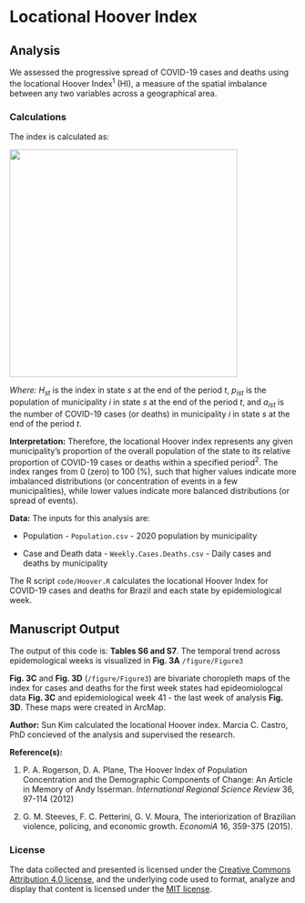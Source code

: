 # Locational Hoover Index


## Analysis
We assessed the progressive spread of COVID-19 cases and deaths using the locational Hoover Index<sup>1</sup> (HI), a measure of the spatial imbalance between any two variables across a geographical area.

### Calculations
The index is calculated as:

<img src = "https://user-images.githubusercontent.com/43140693/111040876-6178b100-8403-11eb-960a-4d8f0f4950d7.png" width = "400px">


*Where:* *H<sub>st</sub>* is the index in state *s* at the end of the period *t*, *p<sub>ist</sub>* is the population of municipality *i* in state *s* at the end of the period *t*, and *a<sub>ist</sub>* is the number of COVID-19 cases (or deaths) in municipality *i* in state *s* at the end of the period *t*. 

__Interpretation:__ Therefore, the locational Hoover index represents any given municipality’s proportion of the overall population of the state to its relative proportion of COVID-19 cases or deaths within a specified period<sup>2</sup>. The index ranges from 0 (zero) to 100 (%), such that higher values indicate more imbalanced distributions (or concentration of events in a few municipalities), while lower values indicate more balanced distributions (or spread of events). 


__Data:__ The inputs for this analysis are:
- Population - `Population.csv`  - 2020 population by municipality

- Case and Death data - `Weekly.Cases.Deaths.csv` - Daily cases and deaths by municipality

The R script `code/Hoover.R` calculates the locational Hoover Index for COVID-19 cases and deaths for Brazil and each state by epidemiological week.


## Manuscript Output
The output of this code is: __Tables S6 and S7__. The temporal trend across epidemological weeks is visualized in __Fig. 3A__ `/figure/Figure3`

__Fig. 3C__ and __Fig. 3D__ (`/figure/Figure3`) are bivariate choropleth maps of the index for cases and deaths for the first week states had epideomiologcal data __Fig. 3C__ and epidemiological week 41 - the last week of analysis __Fig. 3D__. These maps were created in ArcMap.

__Author:__ Sun Kim calculated the locational Hoover index. Marcia C. Castro, PhD concieved of the analysis and supervised the research.

__Reference(s):__  
1. P. A. Rogerson, D. A. Plane, The Hoover Index of Population Concentration and the Demographic Components of Change: An Article in Memory of Andy Isserman. *International Regional Science Review* 36, 97-114 (2012)

2. G. M. Steeves, F. C. Petterini, G. V. Moura, The interiorization of Brazilian violence, policing, and economic growth. *EconomiA* 16, 359-375 (2015).



### License
The data collected and presented is licensed under the [Creative Commons Attribution 4.0 license](https://creativecommons.org/licenses/by/4.0/), and the underlying code used to format, analyze and display that content is licensed under the [MIT license](http://opensource.org/licenses/mit-license.php).
